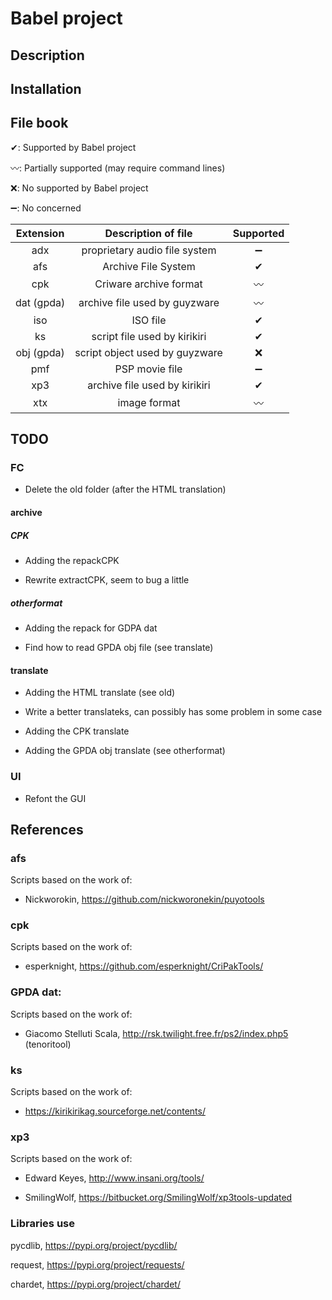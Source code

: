 # Babel project

## Description

## Installation

## File book

✔: Supported by Babel project

〰️: Partially supported (may require command lines)

❌: No supported by Babel project

➖: No concerned

Extension | Description of file | Supported |
:---: | :----: | :---:
adx | proprietary audio file system | ➖ |
afs | Archive File System | ✔ |
cpk | Criware archive format | 〰 |
dat (gpda) | archive file used by guyzware | 〰️ |
iso | ISO file | ✔ |
ks | script file used by kirikiri | ✔ |
obj (gpda) | script object used by guyzware | ❌ |
pmf | PSP movie file | ➖ |
xp3 | archive file used by kirikiri | ✔ |
xtx | image format | 〰 |

## TODO

### FC

- Delete the old folder (after the HTML translation)

#### archive

##### CPK

- Adding the repackCPK

- Rewrite extractCPK, seem to bug a little

##### otherformat

- Adding the repack for GDPA dat

- Find how to read GPDA obj file (see translate)

#### translate

- Adding the HTML translate (see old)

- Write a better translateks, can possibly has some problem in some case

- Adding the CPK translate

- Adding the GPDA obj translate (see otherformat)

### UI

- Refont the GUI

## References

### afs

Scripts based on the work of:

- Nickworokin, https://github.com/nickworonekin/puyotools

### cpk

Scripts based on the work of:

- esperknight, https://github.com/esperknight/CriPakTools/

### GPDA dat:

Scripts based on the work of:

- Giacomo Stelluti Scala, http://rsk.twilight.free.fr/ps2/index.php5 (tenoritool)

### ks

Scripts based on the work of:

- https://kirikirikag.sourceforge.net/contents/

### xp3

Scripts based on the work of:

- Edward Keyes, http://www.insani.org/tools/

- SmilingWolf, https://bitbucket.org/SmilingWolf/xp3tools-updated

### Libraries use

pycdlib, https://pypi.org/project/pycdlib/

request, https://pypi.org/project/requests/

chardet, https://pypi.org/project/chardet/
